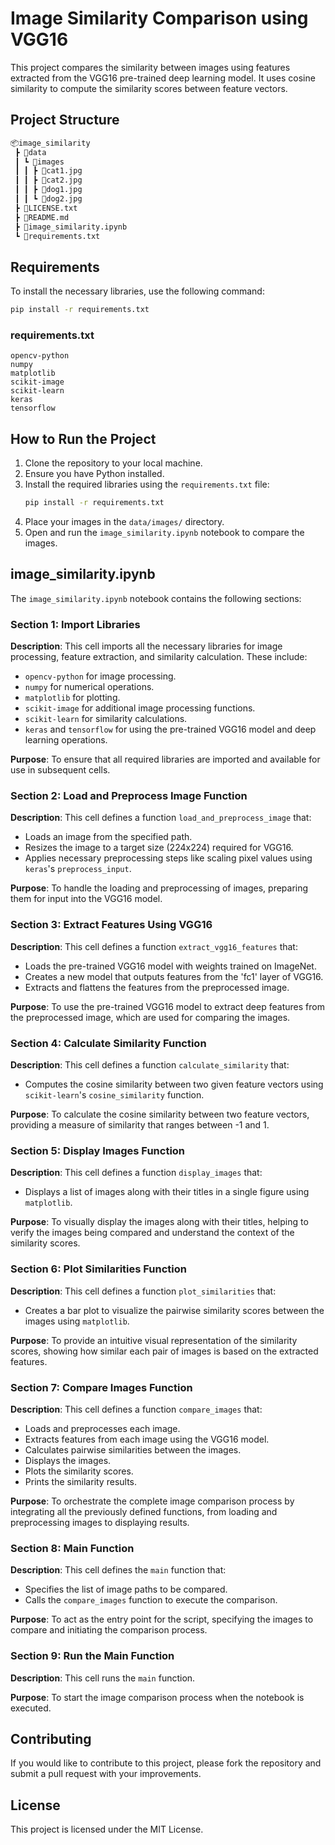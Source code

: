 # Image Similarity Comparison using VGG16

This project compares the similarity between images using features extracted from the VGG16 pre-trained deep learning model. It uses cosine similarity to compute the similarity scores between feature vectors.

## Project Structure

```bash
📦image_similarity
 ┣ 📂data
 ┃ ┗ 📂images
 ┃ ┃ ┣ 📜cat1.jpg
 ┃ ┃ ┣ 📜cat2.jpg
 ┃ ┃ ┣ 📜dog1.jpg
 ┃ ┃ ┗ 📜dog2.jpg
 ┣ 📜LICENSE.txt
 ┣ 📜README.md
 ┣ 📜image_similarity.ipynb
 ┗ 📜requirements.txt
```

## Requirements

To install the necessary libraries, use the following command:

```bash
pip install -r requirements.txt
```

### requirements.txt

```plaintext
opencv-python
numpy
matplotlib
scikit-image
scikit-learn
keras
tensorflow
```

## How to Run the Project

1. Clone the repository to your local machine.
2. Ensure you have Python installed.
3. Install the required libraries using the `requirements.txt` file:
    ```bash
    pip install -r requirements.txt
    ```
4. Place your images in the `data/images/` directory.
5. Open and run the `image_similarity.ipynb` notebook to compare the images.

## image_similarity.ipynb

The `image_similarity.ipynb` notebook contains the following sections:

### Section 1: Import Libraries

**Description**: This cell imports all the necessary libraries for image processing, feature extraction, and similarity calculation. These include:
- `opencv-python` for image processing.
- `numpy` for numerical operations.
- `matplotlib` for plotting.
- `scikit-image` for additional image processing functions.
- `scikit-learn` for similarity calculations.
- `keras` and `tensorflow` for using the pre-trained VGG16 model and deep learning operations.

**Purpose**: To ensure that all required libraries are imported and available for use in subsequent cells.

### Section 2: Load and Preprocess Image Function

**Description**: This cell defines a function `load_and_preprocess_image` that:
- Loads an image from the specified path.
- Resizes the image to a target size (224x224) required for VGG16.
- Applies necessary preprocessing steps like scaling pixel values using `keras`'s `preprocess_input`.

**Purpose**: To handle the loading and preprocessing of images, preparing them for input into the VGG16 model.

### Section 3: Extract Features Using VGG16

**Description**: This cell defines a function `extract_vgg16_features` that:
- Loads the pre-trained VGG16 model with weights trained on ImageNet.
- Creates a new model that outputs features from the 'fc1' layer of VGG16.
- Extracts and flattens the features from the preprocessed image.

**Purpose**: To use the pre-trained VGG16 model to extract deep features from the preprocessed image, which are used for comparing the images.

### Section 4: Calculate Similarity Function

**Description**: This cell defines a function `calculate_similarity` that:
- Computes the cosine similarity between two given feature vectors using `scikit-learn`'s `cosine_similarity` function.

**Purpose**: To calculate the cosine similarity between two feature vectors, providing a measure of similarity that ranges between -1 and 1.

### Section 5: Display Images Function

**Description**: This cell defines a function `display_images` that:
- Displays a list of images along with their titles in a single figure using `matplotlib`.

**Purpose**: To visually display the images along with their titles, helping to verify the images being compared and understand the context of the similarity scores.

### Section 6: Plot Similarities Function

**Description**: This cell defines a function `plot_similarities` that:
- Creates a bar plot to visualize the pairwise similarity scores between the images using `matplotlib`.

**Purpose**: To provide an intuitive visual representation of the similarity scores, showing how similar each pair of images is based on the extracted features.

### Section 7: Compare Images Function

**Description**: This cell defines a function `compare_images` that:
- Loads and preprocesses each image.
- Extracts features from each image using the VGG16 model.
- Calculates pairwise similarities between the images.
- Displays the images.
- Plots the similarity scores.
- Prints the similarity results.

**Purpose**: To orchestrate the complete image comparison process by integrating all the previously defined functions, from loading and preprocessing images to displaying results.

### Section 8: Main Function

**Description**: This cell defines the `main` function that:
- Specifies the list of image paths to be compared.
- Calls the `compare_images` function to execute the comparison.

**Purpose**: To act as the entry point for the script, specifying the images to compare and initiating the comparison process.

### Section 9: Run the Main Function

**Description**: This cell runs the `main` function.

**Purpose**: To start the image comparison process when the notebook is executed.

## Contributing

If you would like to contribute to this project, please fork the repository and submit a pull request with your improvements.

## License

This project is licensed under the MIT License.
